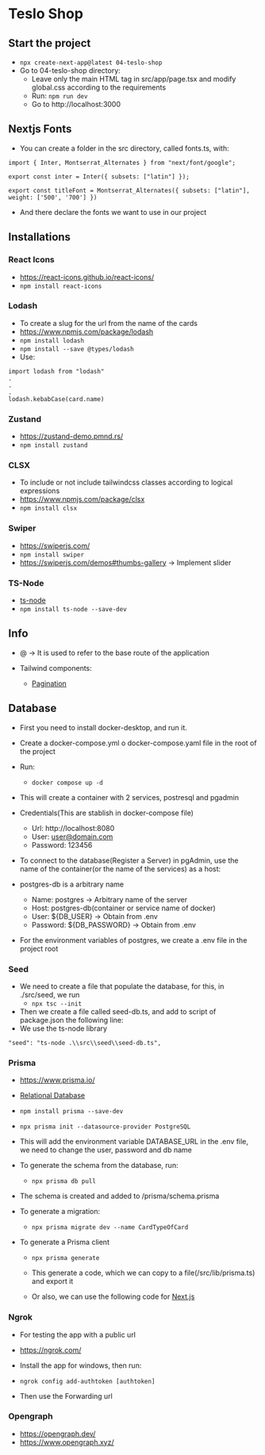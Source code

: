 # Teslo Shop

## Start the project

- `npx create-next-app@latest 04-teslo-shop`
- Go to 04-teslo-shop directory:
  - Leave only the main HTML tag in src/app/page.tsx and modify global.css according to the requirements
  - Run: `npm run dev`
  - Go to http://localhost:3000

## Nextjs Fonts

- You can create a folder in the src directory, called fonts.ts, with:

```
import { Inter, Montserrat_Alternates } from "next/font/google";

export const inter = Inter({ subsets: ["latin"] });

export const titleFont = Montserrat_Alternates({ subsets: ["latin"], weight: ['500', '700'] })
```

- And there declare the fonts we want to use in our project

## Installations

### React Icons

- https://react-icons.github.io/react-icons/
- `npm install react-icons`

### Lodash

- To create a slug for the url from the name of the cards
- https://www.npmjs.com/package/lodash
- `npm install lodash`
- `npm install --save @types/lodash`
- Use:

```
import lodash from "lodash"
.
.
.
lodash.kebabCase(card.name)
```

### Zustand

- https://zustand-demo.pmnd.rs/
- `npm install zustand`

### CLSX

- To include or not include tailwindcss classes according to logical expressions
- https://www.npmjs.com/package/clsx
- `npm install clsx`

### Swiper

- https://swiperjs.com/
- `npm install swiper`
- https://swiperjs.com/demos#thumbs-gallery -> Implement slider

### TS-Node

- [ts-node](https://www.npmjs.com/package/ts-node)
- `npm install ts-node --save-dev`

## Info

- @ -> It is used to refer to the base route of the application

- Tailwind components:
  - [Pagination](https://tailwindcomponents.com/component/pagination-3)

## Database

- First you need to install docker-desktop, and run it.
- Create a docker-compose.yml o docker-compose.yaml file in the root of the project
- Run:

  - `docker compose up -d`

- This will create a container with 2 services, postresql and pgadmin

- Credentials(This are stablish in docker-compose file)

  - Url: http://localhost:8080
  - User: user@domain.com
  - Password: 123456

- To connect to the database(Register a Server) in pgAdmin, use the name of the container(or the name of the services) as a host:
- postgres-db is a arbitrary name

  - Name: postgres -> Arbitrary name of the server
  - Host: postgres-db(container or service name of docker)
  - User: ${DB_USER} -> Obtain from .env
  - Password: ${DB_PASSWORD} -> Obtain from .env

- For the environment variables of postgres, we create a .env file in the project root

### Seed

- We need to create a file that populate the database, for this, in ./src/seed, we run
  - `npx tsc --init`
- Then we create a file called seed-db.ts, and add to script of package.json the following line:
- We use the ts-node library

```
"seed": "ts-node .\\src\\seed\\seed-db.ts",
```


### Prisma

- https://www.prisma.io/
- [Relational Database](https://www.prisma.io/docs/getting-started/setup-prisma/start-from-scratch/relational-databases-typescript-postgresql)

- `npm install prisma --save-dev`
- `npx prisma init --datasource-provider PostgreSQL`

- This will add the environment variable DATABASE_URL in the .env file, we need to change the user, password and db name

- To generate the schema from the database, run:

  - `npx prisma db pull`

- The schema is created and added to /prisma/schema.prisma

- To generate a migration:
  - `npx prisma migrate dev --name CardTypeOfCard`

- To generate a Prisma client
  - `npx prisma generate`
  - This generate a code, which we can copy to a file(/src/lib/prisma.ts) and export it

  - Or also, we can use the following code for [Next.js](https://www.prisma.io/docs/orm/more/help-and-troubleshooting/help-articles/nextjs-prisma-client-dev-practices)

### Ngrok

  - For testing the app with a public url
  - https://ngrok.com/
  - Install the app for windows, then run:
  - `ngrok config add-authtoken [authtoken]`

  - Then use the Forwarding url

### Opengraph
  - https://opengraph.dev/
  - https://www.opengraph.xyz/
